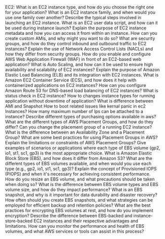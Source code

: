EC2:
  What is an EC2 instance type, and how do you choose the right one for your application?
  What is an EC2 instance family, and when would you use one family over another?
  Describe the typical steps involved in launching an EC2 instance.
  What is an EC2 user data script, and how can it be used during instance launch?
  Explain the purpose of EC2 instance metadata and how you can access it from within an instance.
  How can you create custom AMIs, and why might you want to do so?
  What are security groups, and how do they control inbound and outbound traffic to EC2 instances?
  Explain the use of Network Access Control Lists (NACLs) and how they differ from security groups.
  How do you enable and configure AWS Web Application Firewall (WAF) in front of an EC2-based web application?
  What is Auto Scaling, and how can it be used to ensure high availability and scalability of EC2 instances?
  Explain the purpose of Amazon Elastic Load Balancing (ELB) and its integration with EC2 instances.
  What is Amazon EC2 Container Service (ECS), and how does it help with containerized applications on EC2 instances?
  How can you configure Amazon Route 53 for DNS-based load balancing of EC2 instances?
  What is status check in EC2 instance?
  How to changes instance types for running application without downtime of application?
  What is difference between AMI and Snapshot
  How to boot related issues like kernal panic in ec2 Instances?
  How many maximum number of Ips can be attached to a instance?
  Describe different types of purchasing options available in aws?
  What are the different types of AWS Placement Groups, and how do they differ?
  Can you change the placement group of a running EC2 instance?
  What is the difference between an Availability Zone and a Placement Group?
  What are some best practices for using Placement Groups in AWS?
  Explain the limitations or constraints of AWS Placement Groups?
  Give examples of scenarios or applications where each type of EBS volume (gp2, io1, st1, sc1, gp3) is the most appropriate choice.
  What is Amazon Elastic Block Store (EBS), and how does it differ from Amazon S3?
  What are the different types of EBS volumes available, and when would you use each type (e.g., gp2, io1, st1, sc1, gp3)?
  Explain the concept of Provisioned IOPS (PIOPS) and when it's necessary for achieving consistent performance.
  How do you resize an EBS volume, and what precautions should be taken when doing so?
  What is the difference between EBS volume types and EBS volume size, and how do they impact performance?
  What is an EBS snapshot, and why is it important for data durability and disaster recovery?
  How often should you create EBS snapshots, and what strategies can be employed for efficient backup and retention policies?
  What are the best practices for encrypting EBS volumes at rest, and how do you implement encryption?
  Describe the difference between EBS-backed and instance-store-backed EC2 instances and their respective advantages and limitations.
  How can you monitor the performance and health of EBS volumes, and what AWS services or tools can assist in this process?
